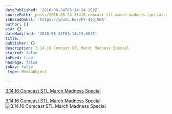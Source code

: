 ```yaml
---
datePublished: '2016-08-24T03:14:24.159Z'
sourcePath: _posts/2016-08-24-31416-comcast-stl-march-madness-special.md
isBasedOnUrl: 'https://youtu.be/vPY-4tqj9RA'
author: []
via: {}
dateModified: '2016-08-24T03:14:23.684Z'
title: ''
publisher: {}
description: 3.14.16 Comcast STL March Madness Special
starred: false
inFeed: true
hasPage: false
inNav: false
_type: MediaObject

---
```

[3.14.16 Comcast STL March Madness Special][0]

[3.14.16 Comcast STL March Madness Special][0]
![3.14.16 Comcast STL March Madness Special](https://the-grid-user-content.s3-us-west-2.amazonaws.com/08a7e3d3-1f1a-41f4-a228-13ea734f241e.jpg)

[0]: https://youtu.be/vPY-4tqj9RA "3.14.16"